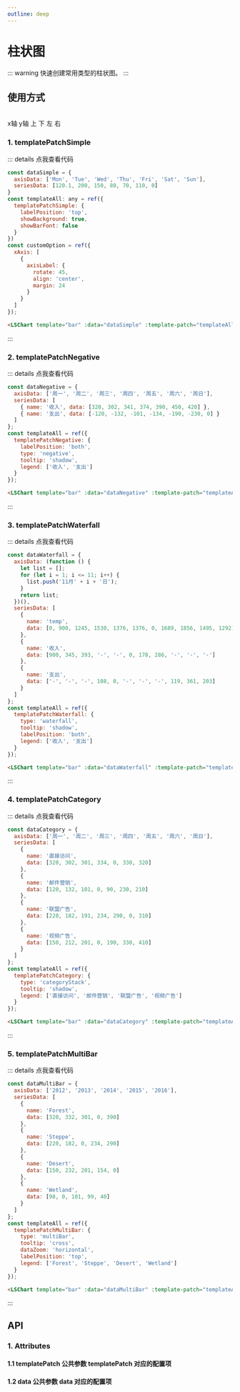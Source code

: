 ```yaml
---
outline: deep
---
```


# 柱状图

::: warning 快速创建常用类型的柱状图。
:::

## 使用方式

<br />
<el-form :inline="true" :model="formInline" class="demo-form-inline">
  <el-form-item label="坐标轴：">
    <el-radio-group v-model="formInline.axis" @change="changeChartStyle">
      <el-radio value="x">x轴</el-radio>
      <el-radio value="y">y轴</el-radio>
    </el-radio-group>
  </el-form-item>
  <el-form-item label="数值展示位置：">
    <el-radio-group v-model="formInline.pos" @change="changeChartStyle">
      <el-radio value="top">上</el-radio>
      <el-radio value="bottom">下</el-radio>
      <el-radio value="left">左</el-radio>
      <el-radio value="right">右</el-radio>
    </el-radio-group>
  </el-form-item>
  <el-form-item label="主题：">
    <el-select
      v-model="formInline.themeModel"
      @change="changeChartStyle"
      placeholder="请选择主题"
      :style="{ width: '150px' }"
    >
      <el-option v-for="item in themeOptions" :key="item.value" :label="item.label" :value="item.value"> </el-option>
    </el-select>
  </el-form-item>
</el-form>

### 1. templatePatchSimple

<LSChart
  template="bar"
  :data="dataSimple"
  :template-patch="templateAll.templatePatchSimple"
  :custom-option="customOption"
/>

::: details 点我查看代码

```js
const dataSimple = {
  axisData: ['Mon', 'Tue', 'Wed', 'Thu', 'Fri', 'Sat', 'Sun'],
  seriesData: [120.1, 200, 150, 80, 70, 110, 0]
}
const templateAll: any = ref({
  templatePatchSimple: {
    labelPosition: 'top',
    showBackground: true,
    showBarFont: false
  }
})
const customOption = ref({
  xAxis: [
    {
      axisLabel: {
        rotate: 45,
        align: 'center',
        margin: 24
      }
    }
  ]
});
```

```html
<LSChart template="bar" :data="dataSimple" :template-patch="templateAll.templatePatchSimple" :custom-option="customOption" />
```

:::

### 2. templatePatchNegative

<LSChart
  template="bar"
  :data="dataNegative"
  :template-patch="templateAll.templatePatchNegative"
/>

::: details 点我查看代码

```js
const dataNegative = {
  axisData: ['周一', '周二', '周三', '周四', '周五', '周六', '周日'],
  seriesData: [
    { name: '收入', data: [320, 302, 341, 374, 390, 450, 420] },
    { name: '支出', data: [-120, -132, -101, -134, -190, -230, 0] }
  ]
};
const templateAll = ref({
  templatePatchNegative: {
    labelPosition: 'both',
    type: 'negative',
    tooltip: 'shadow',
    legend: ['收入', '支出']
  }
});
```

```html
<LSChart template="bar" :data="dataNegative" :template-patch="templateAll.templatePatchNegative" />
```

:::

### 3. templatePatchWaterfall

<LSChart
  template="bar"
  :data="dataWaterfall"
  :template-patch="templateAll.templatePatchWaterfall"
/>

::: details 点我查看代码

```js
const dataWaterfall = {
  axisData: (function () {
    let list = [];
    for (let i = 1; i <= 11; i++) {
      list.push('11月' + i + '日');
    }
    return list;
  })(),
  seriesData: [
    {
      name: 'temp',
      data: [0, 900, 1245, 1530, 1376, 1376, 0, 1689, 1856, 1495, 1292]
    },
    {
      name: '收入',
      data: [900, 345, 393, '-', '-', 0, 178, 286, '-', '-', '-']
    },
    {
      name: '支出',
      data: ['-', '-', '-', 108, 0, '-', '-', '-', 119, 361, 203]
    }
  ]
};
const templateAll = ref({
  templatePatchWaterfall: {
    type: 'waterfall',
    tooltip: 'shadow',
    labelPosition: 'both',
    legend: ['收入', '支出']
  }
});
```

```html
<LSChart template="bar" :data="dataWaterfall" :template-patch="templateAll.templatePatchWaterfall" />
```

:::

### 4. templatePatchCategory

<LSChart
  template="bar"
  :data="dataCategory"
  :template-patch="templateAll.templatePatchCategory"
/>

::: details 点我查看代码

```js
const dataCategory = {
  axisData: ['周一', '周二', '周三', '周四', '周五', '周六', '周日'],
  seriesData: [
    {
      name: '直接访问',
      data: [320, 302, 301, 334, 0, 330, 320]
    },
    {
      name: '邮件营销',
      data: [120, 132, 101, 0, 90, 230, 210]
    },
    {
      name: '联盟广告',
      data: [220, 182, 191, 234, 290, 0, 310]
    },
    {
      name: '视频广告',
      data: [150, 212, 201, 0, 190, 330, 410]
    }
  ]
};
const templateAll = ref({
  templatePatchCategory: {
    type: 'categoryStack',
    tooltip: 'shadow',
    legend: ['直接访问', '邮件营销', '联盟广告', '视频广告']
  }
});
```

```html
<LSChart template="bar" :data="dataCategory" :template-patch="templateAll.templatePatchCategory" />
```

:::

### 5. templatePatchMultiBar

<LSChart template="bar" :data="dataMultiBar" :template-patch="templateAll.templatePatchMultiBar" />

::: details 点我查看代码

```js
const dataMultiBar = {
  axisData: ['2012', '2013', '2014', '2015', '2016'],
  seriesData: [
    {
      name: 'Forest',
      data: [320, 332, 301, 0, 390]
    },
    {
      name: 'Steppe',
      data: [220, 182, 0, 234, 290]
    },
    {
      name: 'Desert',
      data: [150, 232, 201, 154, 0]
    },
    {
      name: 'Wetland',
      data: [98, 0, 101, 99, 40]
    }
  ]
};
const templateAll = ref({
  templatePatchMultiBar: {
    type: 'multiBar',
    tooltip: 'cross',
    dataZoom: 'horizontal',
    labelPosition: 'top',
    legend: ['Forest', 'Steppe', 'Desert', 'Wetland']
  }
});
```

```html
<LSChart template="bar" :data="dataMultiBar" :template-patch="templateAll.templatePatchMultiBar" />
```

:::

## API

### 1. Attributes

#### 1.1 templatePatch 公共参数 templatePatch 对应的配置项

<ApiIntro :tableColumn="tableColumn" :tableData="tableData" />

#### 1.2 data 公共参数 data 对应的配置项

<ApiIntro :tableColumn="tableColumn" :tableData="tableData2" />

<script setup>
import { tableColumn } from '../constant';
import { ref } from 'vue';
import { ElForm, ElFormItem, ElRadioGroup, ElRadio, ElSelect, ElOption } from 'element-plus';

const formInline = ref({
  themeModel: 'default',
  axis: 'x',
  pos: 'top'
});
const themeOptions = ref([
  {
    label: '默认',
    value: 'default'
  },
  {
    label: '暗黑',
    value: 'dark'
  }
]);

const customOption = ref({
  xAxis: [
    {
      axisLabel: {
        rotate: 45,
        align: 'center',
        margin: 24
      }
    }
  ]
});

// 柱状图
const templateAll = ref({
  templatePatchSimple: {
    labelPosition: 'top',
    showBackground: true,
    showBarFont: false
  },
  templatePatchNegative: {
    labelPosition: 'both',
    type: 'negative',
    tooltip: 'shadow',
    legend: ['收入', '支出']
  },
  templatePatchWaterfall: {
    type: 'waterfall',
    tooltip: 'shadow',
    labelPosition: 'both',
    legend: ['收入', '支出']
  },
  templatePatchCategory: {
    type: 'categoryStack',
    tooltip: 'shadow',
    legend: ['直接访问', '邮件营销', '联盟广告', '视频广告']
  },
  templatePatchMultiBar: {
    type: 'multiBar',
    tooltip: 'cross',
    dataZoom: 'horizontal',
    labelPosition: 'top',
    legend: ['Forest', 'Steppe', 'Desert', 'Wetland']
  }
});

const dataSimple = {
  axisData: ['Mon', 'Tue', 'Wed', 'Thu', 'Fri', 'Sat', 'Sun'],
  // seriesData: [120, 200, 150, 80, 70, 110, 0]

  seriesData: [120.1, 120.1, 120.1, 120.1, 120.1, 120.1, 120.2]
};
const dataNegative = {
  axisData: ['周一', '周二', '周三', '周四', '周五', '周六', '周日'],
  seriesData: [
    { name: '收入', data: [320, 302, 341, 374, 390, 450, 420] },
    { name: '支出', data: [-120, -132, -101, -134, -190, -230, 0] }
  ]
};
const dataWaterfall = {
  axisData: (function () {
    let list = [];
    for (let i = 1; i <= 11; i++) {
      list.push('11月' + i + '日');
    }
    return list;
  })(),
  seriesData: [
    {
      name: 'temp',
      data: [0, 900, 1245, 1530, 1376, 1376, 0, 1689, 1856, 1495, 1292]
    },
    {
      name: '收入',
      data: [900, 345, 393, '-', '-', 0, 178, 286, '-', '-', '-']
    },
    {
      name: '支出',
      data: ['-', '-', '-', 108, 0, '-', '-', '-', 119, 361, 203]
    }
  ]
};
const dataCategory = {
  axisData: ['周一', '周二', '周三', '周四', '周五', '周六', '周日'],
  seriesData: [
    {
      name: '直接访问',
      data: [320, 302, 301, 334, 0, 330, 320]
    },
    {
      name: '邮件营销',
      data: [120, 132, 101, 0, 90, 230, 210]
    },
    {
      name: '联盟广告',
      data: [220, 182, 191, 234, 290, 0, 310]
    },
    {
      name: '视频广告',
      data: [150, 212, 201, 0, 190, 330, 410]
    }
  ]
};
const dataMultiBar = {
  axisData: ['2012', '2013', '2014', '2015', '2016'],
  seriesData: [
    {
      name: 'Forest',
      data: [320, 332, 301, 0, 390]
    },
    {
      name: 'Steppe',
      data: [220, 182, 0, 234, 290]
    },
    {
      name: 'Desert',
      data: [150, 232, 201, 154, 0]
    },
    {
      name: 'Wetland',
      data: [98, 0, 101, 99, 40]
    }
  ]
};

function changeChartStyle() {
  [
    'templatePatchSimple',
    'templatePatchNegative',
    'templatePatchWaterfall',
    'templatePatchCategory',
    'templatePatchMultiBar'
  ].forEach((item) => {
    templateAll.value[item].theme = formInline.value.themeModel;
    templateAll.value[item].axis = formInline.value.axis;
    templateAll.value[item].labelPosition = formInline.value.pos;
  });
}

const tableData = ref([
  {
    name: 'type',
    desc: '模板类型，可选项：simple / multiBar / negative / waterfall / categoryStack',
    type: 'string',
    value: 'simple'
  },
  {
    name: 'axis',
    desc: '基于x或y展示数据, 可选项：x / y',
    type: 'string',
    value: 'x'
  },
  {
    name: 'tooltip',
    desc: '鼠标移入是否显示数据提示，可选项：line / shadow / cross / none',
    type: 'string',
    value: 'shadow'
  },
  {
    name: 'tooltipFormatter',
    desc: '自定义鼠标移入数据提示样式',
    type: 'function',
    value: '-'
  },
  {
    name: 'legend',
    desc: '显示标志的内容',
    type: 'array',
    value: '-'
  },
  {
    name: 'theme',
    desc: '主题类型，可选项：default / dark',
    type: 'string',
    value: 'default' 
  },
  {
    name: 'barColorList',
    desc: '自定义柱状色值,根据主题自动适配，也可以自己传值',
    type: 'array',
    value: '[#2285FF, #FF7D00, #00CDDC, #FB466C]'
  },
  {
    name: 'dataZoom',
    desc: '是否支持鼠标缩放, 请同axis方向保持一致，可选项：horizontal / vertical',
    type: 'string',
    value: '-'
  },
  {
    name: 'showBarFont',
    desc: '是否显示柱状数据值',
    type: 'boolean',
    value: 'true'
  },
  {
    name: 'labelPosition',
    desc: '柱状数据值显示位置，showBarFont为true时有效，可选项：top / left / right / bottom / inside / insideLeft / insideRight / insideTop / insideBottom / insideTopLeft / insideBottomLeft / insideTopRight / insideBottomRight，（基于negative, waterfall类型存在以下特殊配置：both, insideBoth）',
    type: 'string',
    value: 'inside'
  },
  {
    name: 'dynamicAxis',
    desc: '是否动态计算坐标轴数据，支持 simple / multiBar 类型',
    type: 'boolean',
    value: 'false'
  }
])

const tableData2 = ref([
  {
    name: 'axisData',
    desc: '对应axis坐标轴数据，若axis为x，那么该数据展示在x轴上',
    type: 'array',
    value: '-' 
  },
  {
    name: 'seriesData',
    desc: '展示区域数据。除了simple是简单数组类型[xxx, xxx]，其余固定模板类型需为数组对象，即[{ name: xxx, data: [] } ]',
    type: 'array',
    value: '-'
  }
])
</script>

<style lang="scss" scoped>
.demo-form-inline {
  position: relative;
  z-index: 99999;
  box-sizing: border-box;
  width: 100%;
  background-color: #ffffff;
}
</style>
